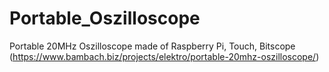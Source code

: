 # Portable_Oszilloscope
Portable 20MHz Oszilloscope made of Raspberry Pi, Touch, Bitscope (https://www.bambach.biz/projects/elektro/portable-20mhz-oszilloscope/)
